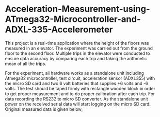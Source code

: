 # Acceleration-Measurement-using-ATmega32-Microcontroller-and-ADXL-335-Accelerometer
This project is a real-time application where the height of the floors was measured in an elevator. The experiment was carried out from the ground floor to the second floor. Multiple trips in the elevator were conducted to ensure data accuracy by comparing each trip and taking the arithmetic mean of all the trips.

For the experiment, all hardware works as a standalone unit including Atmega32 microcontroller, test circuit, acceleration sensor (ADXL355) with the micro SD card and two 6 volt batteries that supplies +6 volts and 
-6 volts. The test should be taped firmly with rectangle wooden block in order to get proper measurement and to do proper calibration after each trip. For data recording the RS232 to micro SD converter. 
As the standalone unit power on the received serial data will start logging on the micro SD card. Original measured data is given below;
